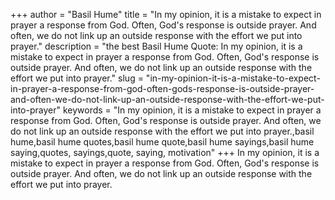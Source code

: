 +++
author = "Basil Hume"
title = "In my opinion, it is a mistake to expect in prayer a response from God. Often, God's response is outside prayer. And often, we do not link up an outside response with the effort we put into prayer."
description = "the best Basil Hume Quote: In my opinion, it is a mistake to expect in prayer a response from God. Often, God's response is outside prayer. And often, we do not link up an outside response with the effort we put into prayer."
slug = "in-my-opinion-it-is-a-mistake-to-expect-in-prayer-a-response-from-god-often-gods-response-is-outside-prayer-and-often-we-do-not-link-up-an-outside-response-with-the-effort-we-put-into-prayer"
keywords = "In my opinion, it is a mistake to expect in prayer a response from God. Often, God's response is outside prayer. And often, we do not link up an outside response with the effort we put into prayer.,basil hume,basil hume quotes,basil hume quote,basil hume sayings,basil hume saying,quotes, sayings,quote, saying, motivation"
+++
In my opinion, it is a mistake to expect in prayer a response from God. Often, God's response is outside prayer. And often, we do not link up an outside response with the effort we put into prayer.
